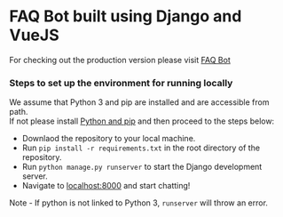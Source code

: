 # FAQ Bot built using Django and VueJS

For checking out the production version please visit [FAQ Bot](https://faq-bot-django.herokuapp.com)

### Steps to set up the environment for running locally

We assume that Python 3 and pip are installed and are accessible from path.  
If not please install [Python and pip](https://www.python.org/downloads/) and then proceed to the steps below:  

- Downlaod the repository to your local machine.
- Run `pip install -r requirements.txt` in the root directory of the repository.
- Run `python manage.py runserver` to start the Django development server.
- Navigate to [localhost:8000](http://localhost:8000) and start chatting!

Note - If python is not linked to Python 3, `runserver` will throw an error.
